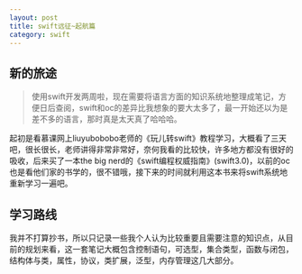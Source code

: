 ```yaml
---
layout: post
title: swift远征~起航篇
category: swift
---
```

## 新的旅途

> 使用swift开发两周啦，现在需要将语言方面的知识系统地整理成笔记，方便日后查阅，swift和oc的差异比我想象的要大太多了，最一开始还以为是差不多的语言，那时真是太天真了哈哈哈。

起初是看慕课网上liuyubobobo老师的《玩儿转swift》教程学习，大概看了三天吧，很长很长，老师讲得非常非常好，奈何我看的比较快，许多地方都没有很好的吸收，后来买了一本the big nerd的《swift编程权威指南》(swift3.0)，以前的oc也是看他们家的书学的，很不错哦，接下来的时间就利用这本书来将swift系统地重新学习一遍吧。

## 学习路线

我并不打算抄书，所以只记录一些我个人认为比较重要且需要注意的知识点，从目前的规划来看，这一套笔记大概包含控制语句，可选型，集合类型，函数与闭包，结构体与类，属性，协议，类扩展，泛型，内存管理这几大部分。

